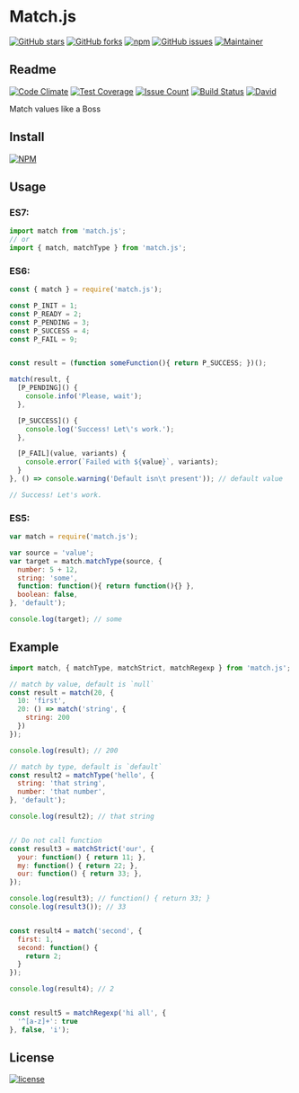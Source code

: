 # Match.js
[![GitHub stars](https://img.shields.io/github/stars/lestad/match.js.svg)](https://github.com/lestad/match.js/stargazers)
[![GitHub forks](https://img.shields.io/github/forks/lestad/match.js.svg)](https://github.com/lestad/match.js/network)
[![npm](https://img.shields.io/npm/dm/match.js.svg?maxAge=2592000)](https://npmjs.com/match.js)
[![GitHub issues](https://img.shields.io/github/issues/lestad/match.js.svg?maxAge=2592000)]()
[![Maintainer](https://img.shields.io/badge/maintainer-lestad-blue.svg)](https://lestad.top)

## Readme

[![Code Climate](https://codeclimate.com/github/LestaD/match.js/badges/gpa.svg)](https://codeclimate.com/github/LestaD/match.js)
[![Test Coverage](https://codeclimate.com/github/LestaD/match.js/badges/coverage.svg)](https://codeclimate.com/github/LestaD/match.js/coverage)
[![Issue Count](https://codeclimate.com/github/LestaD/match.js/badges/issue_count.svg)](https://codeclimate.com/github/LestaD/match.js)
[![Build Status](https://travis-ci.org/LestaD/match.js.svg?branch=master)](https://travis-ci.org/LestaD/match.js)
[![David](https://img.shields.io/david/dev/lestad/match.js.svg?maxAge=2592000)]()

Match values like a Boss

## Install

[![NPM](https://nodei.co/npm/match.js.png?downloads=true&downloadRank=true&stars=true)](https://nodei.co/npm/match.js/)


## Usage

### ES7:

```js
import match from 'match.js';
// or
import { match, matchType } from 'match.js';
```

### ES6:

```js
const { match } = require('match.js');

const P_INIT = 1;
const P_READY = 2;
const P_PENDING = 3;
const P_SUCCESS = 4;
const P_FAIL = 9;


const result = (function someFunction(){ return P_SUCCESS; })();

match(result, {
  [P_PENDING]() {
    console.info('Please, wait');
  },

  [P_SUCCESS]() {
    console.log('Success! Let\'s work.');
  },

  [P_FAIL](value, variants) {
    console.error(`Failed with ${value}`, variants);
  }
}, () => console.warning('Default isn\t present')); // default value

// Success! Let's work.
```


### ES5:

```js
var match = require('match.js');

var source = 'value';
var target = match.matchType(source, {
  number: 5 + 12,
  string: 'some',
  function: function(){ return function(){} },
  boolean: false,
}, 'default');

console.log(target); // some
```



## Example

```js
import match, { matchType, matchStrict, matchRegexp } from 'match.js';

// match by value, default is `null`
const result = match(20, {
  10: 'first',
  20: () => match('string', {
    string: 200
  })
});

console.log(result); // 200

// match by type, default is `default`
const result2 = matchType('hello', {
  string: 'that string',
  number: 'that number',
}, 'default');

console.log(result2); // that string


// Do not call function
const result3 = matchStrict('our', {
  your: function() { return 11; },
  my: function() { return 22; },
  our: function() { return 33; },
});

console.log(result3); // function() { return 33; }
console.log(result3()); // 33


const result4 = match('second', {
  first: 1,
  second: function() {
    return 2;
  }
});

console.log(result4); // 2


const result5 = matchRegexp('hi all', {
  '^[a-z]+': true
}, false, 'i');
```


## License

[![license](https://img.shields.io/github/license/lestad/match.js.svg?maxAge=2592000)]()
